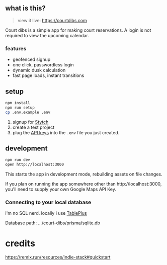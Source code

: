 ## what is this?

> view it live: https://courtdibs.com

Court dibs is a simple app for making court reservations. A login is not required to view the upcoming calendar.

### features

- geofenced signup
- one click, passwordless login
- dynamic dusk calculation
- fast page loads, instant transitions

## setup

```sh
npm install
npm run setup
cp .env.example .env
```

1. signup for [Stytch](https://stytch.com/dashboard/start-now)
1. create a test project
1. plug the [API keys](https://stytch.com/docs/guides/dashboard/api-keys) into the `.env` file you just created.

## development

```sh
npm run dev
open http://localhost:3000
```

This starts the app in development mode, rebuilding assets on file changes.

If you plan on running the app somewhere other than http://localhost:3000, you'll need to supply your own Google Maps API Key.

### Connecting to your local database

i'm no SQL nerd. locally i use [TablePlus](https://tableplus.com/)

Database path: .../court-dibs/prisma/sqlite.db

# credits

https://remix.run/resources/indie-stack#quickstart
